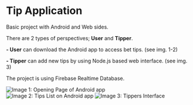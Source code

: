 # Tip Application

Basic project with Android and Web sides.

There are 2 types of perspectives; **User** and **Tipper**.

**- User** can download the Android app to access bet tips. (see img. 1-2)

**- Tipper** can add new tips by using Node.js based web interface. (see img. 3)

The project is using Firebase Realtime Database.

![Image 1: Opening Page of Android app](https://i.imgur.com/5kyGC2H.jpg)
![Image 2: Tips List on Android app](https://i.imgur.com/JoTfgXx.jpg)
![Image 3: Tippers Interface](https://i.imgur.com/RKNC8fe.jpg)
